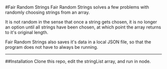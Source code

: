 #Fair Random Strings
Fair Random Strings solves a few problems with randomly choosing strings from an array.

It is not random in the sense that once a string gets chosen, it is no longer an option until all strings have been chosen, at which point the array returns to it's original length.

Fair Random Strings also saves it's data in a local JSON file, so that the program does not have to always be running.
___
##Installation
Clone this repo, edit the stringList array, and run in node.
